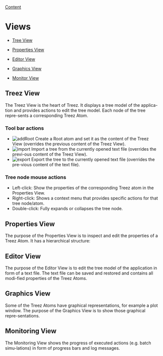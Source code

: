 [Content](../README.md)

# Views

* [Tree View](./views/treeView.md)

* [Properties View](./views/propertiesView.md)

* [Editor View](./views/editorView.md)

* [Graphics View](./views/graphicsView.md)

* [Monitor View](./views/monitorView.md)

## Treez View

The Treez View is the heart of Treez. It displays a tree model of the applica-tion and provides actions to edit the tree model. Each node of the tree repre-sents a corresponding Treez Atom. 

### Tool bar actions 
* ![addRoot](../../master/icons/root.png) Create a Root atom and set it as the content of the Treez View (overrides the previous content of the Treez View). 
* ![import](../../master/icons/toTree.png) Import a tree from the currently opened text file (overrides the previ-ous content of the Treez View). 
* ![export](../../master/icons/fromTree.png) Export the tree to the currently opened text file (overrides the pre-vious content of the text file).
 
###	Tree node mouse actions

*	Left-click: Show the properties of the corresponding Treez atom in the Properties View.
*	Right-click: Shows a context menu that provides specific actions for that tree node/atom.
*	Double-click: Fully expands or collapses the tree node.

## Properties View

The purpose of the Properties View is to inspect and edit the properties of a Treez Atom. It has a hierarchical structure: 

##	Editor View

The purpose of the Editor View is to edit the tree model of the application in form of a text file. The text file can be saved and restored and contains all modi-fied properties of the Treez Atoms.   

##	Graphics View

Some of the Treez Atoms have graphical representations, for example a plot window. The purpose of the Graphics View is to show those graphical repre-sentations.    

##	Monitoring View

The Monitoring View shows the progress of executed actions (e.g. batch simu-lations) in form of progress bars and log messages. 
